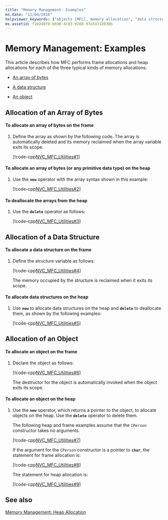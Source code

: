 ```yaml
---
title: "Memory Management: Examples"
ms.date: "11/04/2016"
helpviewer_keywords: ["objects [MFC], memory allocation", "data structures [MFC]", "arrays [MFC], allocating resources", "objects [MFC], allocating memory", "data structures [MFC], allocating memory", "examples [MFC], memory allocation", "heap allocation [MFC], examples", "memory allocation [MFC], arrays", "MFC, memory management", "struct memory allocation [MFC]", "types [MFC], memory allocation", "memory allocation [MFC], objects", "memory allocation [MFC], examples", "arrays [MFC], memory management", "frame allocation [MFC]", "memory allocation [MFC], data structures"]
ms.assetid: f10240f8-b698-4c83-9288-97a54318930b
---
```

# Memory Management: Examples

This article describes how MFC performs frame allocations and heap allocations for each of the three typical kinds of memory allocations:

- [An array of bytes](#_core_allocation_of_an_array_of_bytes)

- [A data structure](#_core_allocation_of_a_data_structure)

- [An object](#_core_allocation_of_an_object)

## <a name="_core_allocation_of_an_array_of_bytes"></a> Allocation of an Array of Bytes

#### To allocate an array of bytes on the frame

1. Define the array as shown by the following code. The array is automatically deleted and its memory reclaimed when the array variable exits its scope.

   [!code-cpp[NVC_MFC_Utilities#1](codesnippet/cpp/memory-management-examples_1.cpp)]

#### To allocate an array of bytes (or any primitive data type) on the heap

1. Use the **`new`** operator with the array syntax shown in this example:

   [!code-cpp[NVC_MFC_Utilities#2](codesnippet/cpp/memory-management-examples_2.cpp)]

#### To deallocate the arrays from the heap

1. Use the **`delete`** operator as follows:

   [!code-cpp[NVC_MFC_Utilities#3](codesnippet/cpp/memory-management-examples_3.cpp)]

## <a name="_core_allocation_of_a_data_structure"></a> Allocation of a Data Structure

#### To allocate a data structure on the frame

1. Define the structure variable as follows:

   [!code-cpp[NVC_MFC_Utilities#4](codesnippet/cpp/memory-management-examples_4.cpp)]

   The memory occupied by the structure is reclaimed when it exits its scope.

#### To allocate data structures on the heap

1. Use **`new`** to allocate data structures on the heap and **`delete`** to deallocate them, as shown by the following examples:

   [!code-cpp[NVC_MFC_Utilities#5](codesnippet/cpp/memory-management-examples_5.cpp)]

## <a name="_core_allocation_of_an_object"></a> Allocation of an Object

#### To allocate an object on the frame

1. Declare the object as follows:

   [!code-cpp[NVC_MFC_Utilities#6](codesnippet/cpp/memory-management-examples_6.cpp)]

   The destructor for the object is automatically invoked when the object exits its scope.

#### To allocate an object on the heap

1. Use the **`new`** operator, which returns a pointer to the object, to allocate objects on the heap. Use the **`delete`** operator to delete them.

   The following heap and frame examples assume that the `CPerson` constructor takes no arguments.

   [!code-cpp[NVC_MFC_Utilities#7](codesnippet/cpp/memory-management-examples_7.cpp)]

   If the argument for the `CPerson` constructor is a pointer to **`char`**, the statement for frame allocation is:

   [!code-cpp[NVC_MFC_Utilities#8](codesnippet/cpp/memory-management-examples_8.cpp)]

   The statement for heap allocation is:

   [!code-cpp[NVC_MFC_Utilities#9](codesnippet/cpp/memory-management-examples_9.cpp)]

## See also

[Memory Management: Heap Allocation](memory-management-heap-allocation.md)
